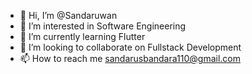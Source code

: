 - 👋 Hi, I’m @Sandaruwan
- 👀 I’m interested in Software Engineering 
- 🌱 I’m currently learning Flutter 
- 💞️ I’m looking to collaborate on Fullstack Development 
- 📫 How to reach me sandarusbandara110@gmail.com

<!---
SandaruwanB/SandaruwanB is a ✨ special ✨ repository because its `README.md` (this file) appears on your GitHub profile.
You can click the Preview link to take a look at your changes.
--->
